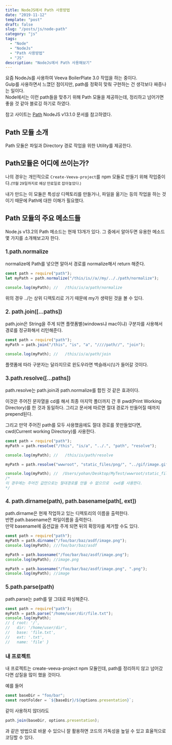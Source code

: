```yaml
---
title: NodeJS에서 Path 사용방법
date: "2019-11-12"
template: "post"
draft: false
slug: "/posts/js/node-path"
category: "js"
tags:
  - "Node"
  - "NodeJs"
  - "Path 사용방법"
  - "JS"
description: "NodeJs에서 Path 사용해보기"
---
```


<style>
.green{
  color:#43853d;
  font-weight:bold;
}
.method{
 font-weight:600;
 font-size:1.2em;
}
</style>

요즘 NodeJs를 사용하여 Veeva BoilerPlate 3.0 작업을 하는 중이다.<br>
Gulp를 사용하면서 느꼈던 점이지만, path를 정확히 맞춰 구현하는 건 생각보다 짜증나는 일이다.<br>
Node에서는 이런 path들을 맞추기 위해 Path 모듈을 제공하는데, 정리하고 넘어가면 좋을 것 같아 블로깅 하기로 하였다. <br>

참고 사이트는 [Path]('https://nodejs.org/api/path.html') NodeJS v13.1.0 문서를 참고하였다.

## Path 모듈 소개

Path 모듈은 파일과 Directory 경로 작업을 위한 Utility를 제공한다.<br>

## Path모듈은 어디에 쓰이는가?

나의 경우는 개인적으로 `Create-Veeva-project`를 npm 모듈로 만들기 위해 작업중이다.<small>(11월 29일까지로 예상 만료일로 잡아놓았다.)</small><br>

내가 만드는 이 모듈은 특성상 디렉토리를 만들거나, 파일을 옮기는 등의 작업을 하는 것이기 때문에 Path에 대한 이해가 필요했다.

## Path 모듈의 주요 메소드들

Node.js v13.2의 Path 메소드는 현재 13개가 있다. 그 중에서 알아두면 유용한 메소드 몇 가지를 소개해보고자 한다.

 <h3 class="sourceSansPro method">1.path.normalize</h3>

normalize에 Path를 넣으면 알아서 경로를 normalize해서 return 해준다.

```js
const path = require("path");
let myPath = path.normalize("/this/is//a//my/.././path/normalize");

console.log(myPath); //   /this/is/a/path/normalize
```

위의 경우 ../는 상위 디렉토리로 가기 때문에 my가 생략된 것을 볼 수 있다.

<h3 class="sourceSansPro method"> 2. path.join([...paths])</h3>

path.join은 String을 주게 되면 플랫폼별(windows냐 mac이냐) 구분자를 사용해서 경로를 정규화해서 리턴해준다.

```js
const path = require("path");
myPath = path.join("/this", "is", "a", "////path//", "join");

console.log(myPath); //   /this/is/a/path/join
```

플랫폼에 따라 구분자는 달라지므로 윈도우라면 백슬래시(<span class="color--red">\\</span>)가 들어갈 것이다.

 <h3 class="sourceSansPro method">3.path.resolve([...paths])</h3>

<span class="sourceSansPro">path.resolve</span>는 <span class="sourceSansPro">path.join</span>과 <span class="sourceSansPro">path.normalize</span>를 합친 것 같은 효과이다.

이것은 주어진 문자열을 cd를 해서 최종 마지막 폴더까지 간 후 pwd(Print Working Directory)를 한 것과 동일하다.
그리고 문서에 따르면 절대 경로가 만들어질 때까지 prepend된다.

그리고 만약 주어진 path를 모두 사용했음에도 절대 경로를 못만들었다면, cwd(Current working Directory)를 사용한다.

```js
const path = require("path");
myPath = path.resolve("/this", "is/a", "../.", "path", "resolve");

console.log(myPath); //   /this/is/path/resolve

myPath = path.resolve("wwwroot", "static_files/png/", "../gif/image.gif");

console.log(myPath); //  /Users/yohan/Desktop/MyTest/wwwroot/static_files/gif/image.gif
/*
이 경우에는 주어진 값만으로는 절대경로를 만들 수 없으므로  cwd를 사용한다.
*/
```

<h3 class="sourceSansPro method">4. path.dirname(path), path.basename(path[, ext])</h3>

path.dirname은 현재 작업하고 있는 디렉토리의 이름을 출력한다.<br>
반면 path.basename은 파일이름을 출력한다.<br>
만약 basename에 옵션값을 주게 되면 뒤의 확장자를 제거할 수도 있다.

```js
const path = require("path");
myPath = path.dirname("/foo/bar/baz/asdf/image.png");
console.log(myPath); ///foo/bar/baz/asdf

myPath = path.basename("/foo/bar/baz/asdf/image.png");
console.log(myPath); //image.png

myPath = path.basename("/foo/bar/baz/asdf/image.png", ".png");
console.log(myPath); //image
```

 <h3 class="sourceSansPro method">5.path.parse(path)</h3>

path.parse는 path를 말 그대로 파싱해준다.<br>

```js
const path = require("path");
myPath = path.parse("/home/user/dir/file.txt");
console.log(myPath);
// { root: '/',
//   dir: '/home/user/dir',
//   base: 'file.txt',
//   ext: '.txt',
//   name: 'file' }
```

### 내 프로젝트

내 프로젝트는 create-veeva-project npm 모듈인데, path를 정리하지 않고 넘어갔다면 삽질을 많이 했을 것이다.

예를 들어

```js
const baseDir = "foo/bar";
const rootFolder = `${baseDir}/${options.presentation}`;
```

같이 사용하지 않더라도

```js
path.join(baseDir, options.presentation);
```

과 같은 방법으로 바꿀 수 있으니 잘 활용하면 코드의 가독성을 높일 수 있고 효율적으로 코딩할 수 있다.
